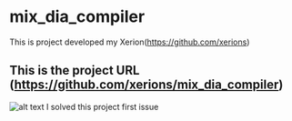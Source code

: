 # mix_dia_compiler
This is project developed my Xerion(https://github.com/xerions)
## This is the project URL (https://github.com/xerions/mix_dia_compiler)
![alt text](http://url/to/img.png)
I solved this project first issue